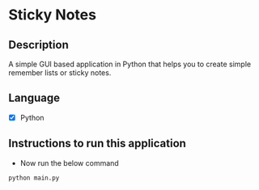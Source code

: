 # Sticky Notes

## Description
A simple GUI based application in Python that helps you to create simple remember lists or sticky notes.

## Language
- [X] Python
  
## Instructions to run this application

 - Now run the below command
```
python main.py
```

